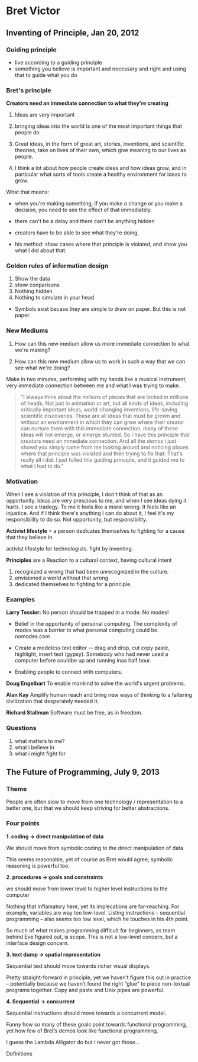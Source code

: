 # Bret Victor 

## Inventing of Principle, Jan 20, 2012

### Guiding principle

- live according to a guiding principle
- something you believe is important and necessary and right and using that to guide what you do

### Bret's principle

**Creators need an immediate connection to what they're creating**

1. Ideas are very important

2. bringing ideas into the world is one of the most important things that people do

3. Great ideas, in the form of great art, stories, inventions, and scientific theories, take on lives of their own, which give meaning to our lives as people.

4. I think a lot about how people create ideas and how ideas grow, and in particular what sorts of tools create a healthy environment for ideas to grow. 


What that means:
- when you're making something, if you make a change or you make a decision, you need to see the effect of that immediately.

- there can't be a delay and there can't be anything hidden

- creators have to be able to see what they're doing. 

- his method: show cases where that principle is violated, and show you what I did about that. 

### Golden rules of information design
1. Show the data
2. show conparisons
3. Nothing hidden
4. Nothing to simulate in your head

- Symbols exist becase they are simple to draw on paper. But this is not paper.

### New Mediums

1. How can this new medium allow us more immediate connection to what we're making?

2. How can this new medium allow us to work in such a way that we can see what we're doing?

Make in two minutes, performing with my hands like a musical instrument, very immediate connection between me and what I was trying to make. 


>"I always think about the millions of pieces that are locked in millions of heads. Not just in animation or art, but all kinds of ideas, including critically important ideas, world-changing inventions, life-saving scientific discoveries. These are all ideas that must be grown and without an environment in which they can grow where their creator can nurture them with this immediate connection, many of these ideas will not emerge, or emerge stunted. So I have this principle that creators need an mmediate connection. And all the demos i just showd you simply came from me looking around and noticing places where that principle was violated and then trying to fix that. That's really all i did. I just folled this guiding principle, and it guided me to what I had to do."

### Motivation

When I see a violation of this principle, I don't think of that as an opportunity. Ideas are very prescious to me, and when I see ideas dying it hurts. I see a tradegy. To me it feels like a moral wrong. It feels like an injustice. And if I think there's anything I can do about it, I feel it's my responsibility to do so. Not opportunity, but responsibility. 

**Activist lifestyle** = a person dedicates themselves to fighting for a cause that they believe in. 

activist lifestyle for technologists. fight by inventing. 

**Principles** are a Reaction to a cultural context, having cultural intent

1. recognized a wrong that had been unrecognized in the culture. 
2. envisioned a world without that wrong
3. dedicated themselves to fighting for a principle. 

### Examples

**Larry Tessler:** No person should be trapped in a mode. No modes!

- Belief in the opportunity of personal computing. The complexity of modes was a barrier to what personal computing could be.
nomodes.com

- Create a modeless text editor -- drag and drop, cut copy paste, highlight, insert text (gypsy). Somebody who had never used a computer before couldbe up and running inaa half hour. 

- Enabling people to connect with computers. 

**Doug Engelbart** To enable mankind to solve the world's urgent problems. 

**Alan Kay** Amplify human reach and bring new ways of thinking to a faltering civilization that desperately needed it.

**Richard Stallman** Software must be free, as in freedom.

### Questions
1. what matters to me?
2. what i believe in
3. what i might fight for

## The Future of Programming, July 9, 2013

### Theme
People are often slow to move from one technology / representation to a better one, but that we should keep striving for better abstractions.

### Four points

**1. coding -> direct manipulation of data**

We should move from symbolic coding to the direct manipulation of data

This seems reasonable, yet of course as Bret would agree, symbolic reasoning is powerful too.

**2. procedures -> goals and constraints**

we should move from lower level to higher level instructions to the computer

Nothing that inflamatory here, yet its implecations are far-reaching. For example, variables are way too low-level. Listing instructions – sequential programming – also seems too low level, which he touches in his 4th point.

So much of what makes programming difficult for beginners, as team behind Eve figured out, is scope. This is not a low-level concern, but a interface design concern.

**3. text dump -> spatial representation**

Sequential text should move towards richer visual displays.

Pretty straight-forward in principle, yet we haven’t figure this out in practice – potentially because we haven’t found the right “glue” to piece non-textual programs together. Copy and paste and Unix pipes are powerful.

**4. Sequential -> concurrent**

Sequential instructions should move towards a concurrent model.

Funny how so many of these goals point towards functional programming, yet how few of Bret’s demos look like functional programming.

I guess the Lambda Alligator do but I never got those…

Definitions